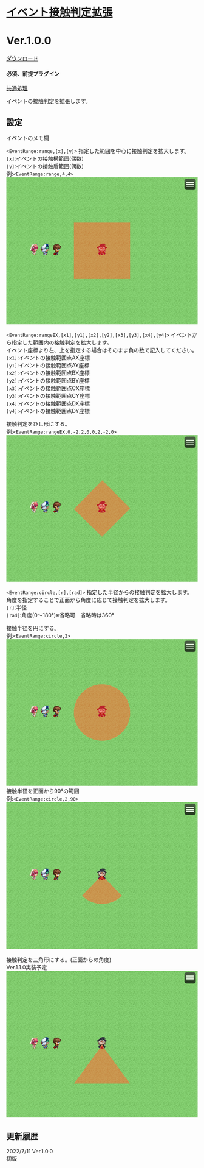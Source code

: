 # [イベント接触判定拡張](https://raw.githubusercontent.com/nuun888/MZ/master/NUUN_EventRange.js)
# Ver.1.0.0
[ダウンロード](https://raw.githubusercontent.com/nuun888/MZ/master/NUUN_EventRange.js)  
#### 必須、前提プラグイン
[共通処理](https://github.com/nuun888/MZ/blob/master/README/Base.md)  

イベントの接触判定を拡張します。  

## 設定
イベントのメモ欄  

`<EventRange:range,[x],[y]>` 指定した範囲を中心に接触判定を拡大します。  
`[x]`:イベントの接触横範囲(偶数)  
`[y]`:イベントの接触盾範囲(偶数)  
例:`<EventRange:range,4,4>`  
![画像](img/NUUN_EventRange1.png)  

`<EventRange:rangeEX,[x1],[y1],[x2],[y2],[x3],[y3],[x4],[y4]>` イベントから指定した範囲内の接触判定を拡大します。  
イベント座標より左、上を指定する場合はそのまま負の数で記入してください。  
`[x1]`:イベントの接触範囲点AX座標  
`[y1]`:イベントの接触範囲点AY座標  
`[x2]`:イベントの接触範囲点BX座標  
`[y2]`:イベントの接触範囲点BY座標  
`[x3]`:イベントの接触範囲点CX座標  
`[y3]`:イベントの接触範囲点CY座標  
`[x4]`:イベントの接触範囲点DX座標  
`[y4]`:イベントの接触範囲点DY座標  

接触判定をひし形にする。  
例:`<EventRange:rangeEX,0,-2,2,0,0,2,-2,0>`  
![画像](img/NUUN_EventRange2.png)  

`<EventRange:circle,[r],[rad]>` 指定した半径からの接触判定を拡大します。角度を指定することで正面から角度に応じて接触判定を拡大します。  
`[r]`:半径  
`[rad]`:角度(0～180°)※省略可　省略時は360°  

接触半径を円にする。  
例:`<EventRange:circle,2>`  
![画像](img/NUUN_EventRange3.png)  
接触半径を正面から90°の範囲  
例:`<EventRange:circle,2,90>`  
![画像](img/NUUN_EventRange4.png)  

接触判定を三角形にする。(正面からの角度)  
Ver.1.1.0実装予定  
![画像](img/NUUN_EventRange5.png)  

## 更新履歴
2022/7/11 Ver.1.0.0  
初版  
